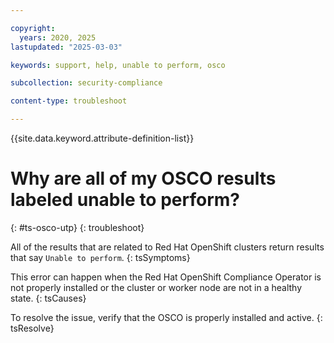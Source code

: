 ```yaml
---

copyright:
  years: 2020, 2025
lastupdated: "2025-03-03"

keywords: support, help, unable to perform, osco

subcollection: security-compliance

content-type: troubleshoot

---
```


{{site.data.keyword.attribute-definition-list}}

# Why are all of my OSCO results labeled unable to perform?
{: #ts-osco-utp}
{: troubleshoot}

All of the results that are related to Red Hat OpenShift clusters return results that say `Unable to perform`.
{: tsSymptoms} 

This error can happen when the Red Hat OpenShift Compliance Operator is not properly installed or the cluster or worker node are not in a healthy state.
{: tsCauses}


To resolve the issue, verify that the OSCO is properly installed and active.
{: tsResolve}
